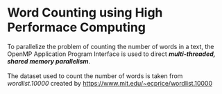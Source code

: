 # Word Counting using High Performace Computing
To parallelize the problem of counting the number of words in a text, the OpenMP Application Program Interface
is used to direct ***multi-threaded, shared memory parallelism***.
<br><br>
The dataset used to count the number of words is taken from *wordlist.10000* created by https://www.mit.edu/~ecprice/wordlist.10000
